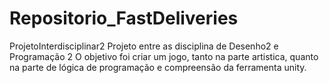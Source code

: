 # Repositorio_FastDeliveries
ProjetoInterdisciplinar2
Projeto entre as disciplina de Desenho2 e Programação 2
O objetivo foi criar um jogo, tanto na parte artistica, quanto na parte de lógica de programação e compreensão da ferramenta unity.
